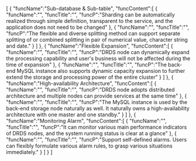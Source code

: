 [
	{
		"funcName":"Sub-database & Sub-table",
		"funcContent":[
			{
				"funcName":"",
				"funcTitle":"",
				"funcP":"Sharding can be automatically realized through simple definition, transparent to the service, and the application does not need to be changed"
			},
			{
				"funcName":"",
				"funcTitle":"",
				"funcP":"The flexible and diverse splitting method can support separate splitting of or combined splitting in pair of numerical value, character string and date."
			}
		]
	},
	{
		"funcName":"Flexible Expansion",
		"funcContent":[
			{
				"funcName":"",
				"funcTitle":"",
				"funcP":"DRDS node can dynamically expand the processing capability and user's business will not be affected during the time of expansion"
			},
			{
				"funcName":"",
				"funcTitle":"",
				"funcP":"The back-end MySQL instance also supports dynamic capacity expansion to further extend the storage and processing power of the entire cluster"
			}
		]
	},
	{
		"funcName":"High-availability Architecture",
		"funcContent":[
			{
				"funcName":"",
				"funcTitle":"",
				"funcP":"DRDS node adopts distributed architecture and multiple nodes can provide services at the same time"
			},
			{
				"funcName":"",
				"funcTitle":"",
				"funcP":"The MySQL instance is used by the back-end storage node naturally as well. It naturally owns a high-availability architecture with one master and one standby."
			}
		]
	},
	{
		"funcName":"Monitoring Alarm",
		"funcContent":[
			{
				"funcName":"",
				"funcTitle":"",
				"funcP":"It can monitor various main performance indicators of DRDS nodes, and the system running status is clear at a glance"
			},
			{
				"funcName":"",
				"funcTitle":"",
				"funcP":"Support self-defined alarms. Users can flexibly formulate various alarm rules, to grasp various situations immediately."
			}
		]
	}
]
